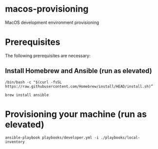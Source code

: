 # macos-provisioning
MacOS development environment provisioning

# Prerequisites
The following prerequisites are necessary:

## Install Homebrew and Ansible (run as elevated)
```
/bin/bash -c "$(curl -fsSL https://raw.githubusercontent.com/Homebrew/install/HEAD/install.sh)”
```
```
brew install ansible
```

# Provisioning your machine (run as elevated)
```
ansible-playbook playbooks/developer.yml -i ./playbooks/local-inventory
```